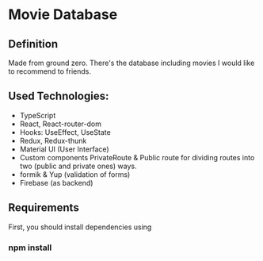# Movie Database

## Definition

Made from ground zero. There's the database including movies I would like to recommend to friends.

## Used Technologies:

- TypeScript
- React, React-router-dom
- Hooks: UseEffect, UseState
- Redux, Redux-thunk
- Material UI (User Interface)
- Custom components PrivateRoute & Public route for dividing routes into two (public and private ones) ways.
- formik & Yup (validation of forms)
- Firebase (as backend)

## Requirements

First, you should install dependencies using

### npm install
